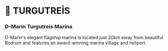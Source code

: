 # 🐚 TURGUTREİS

### D-Marin Turgutreis Marina

D-Marin's elegant flagship marina is located just 20km away from beautiful Bodrum and features an award-winning marina village and heliport.
